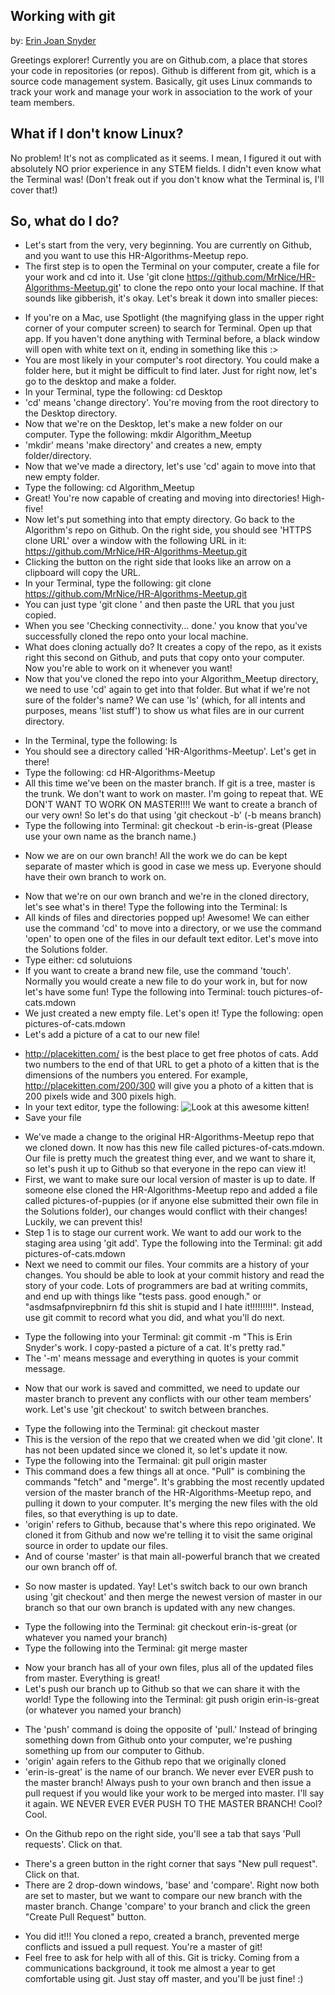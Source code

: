 Working with git
----------------
by: <a href="https://github.com/ErinJoan">Erin Joan Snyder</a>


Greetings explorer! Currently you are on Github.com, a place that stores your code in repositories (or repos). Github is different from git, which is a source code management system. Basically, git uses Linux commands to track your work and manage your work in association to the work of your team members.


What if I don't know Linux?
---------------------------

No problem! It's not as complicated as it seems. I mean, I figured it out with absolutely NO prior experience in any STEM fields. I didn't even know what the Terminal was! (Don't freak out if you don't know what the Terminal is, I'll cover that!)

So, what do I do?
-----------------

* Let's start from the very, very beginning. You are currently on Github, and you want to use this HR-Algorithms-Meetup repo.
* The first step is to open the Terminal on your computer, create a file for your work and cd into it. Use 'git clone https://github.com/MrNice/HR-Algorithms-Meetup.git' to clone the repo onto your local machine. If that sounds like gibberish, it's okay. Let's break it down into smaller pieces:
- If you're on a Mac, use Spotlight (the magnifying glass in the upper right corner of your computer screen) to search for Terminal. Open up that app. If you haven't done anything with Terminal before, a black window will open with white text on it, ending in something like this :>
- You are most likely in your computer's root directory. You could make a folder here, but it might be difficult to find later. Just for right now, let's go to the desktop and make a folder.
- In your Terminal, type the following: cd Desktop
- 'cd' means 'change directory'. You're moving from the root directory to the Desktop directory.
- Now that we're on the Desktop, let's make a new folder on our computer. Type the following: mkdir Algorithm_Meetup
- 'mkdir' means 'make directory' and creates a new, empty folder/directory.
- Now that we've made a directory, let's use 'cd' again to move into that new empty folder.
- Type the following: cd Algorithm_Meetup
- Great! You're now capable of creating and moving into directories! High-five!
- Now let's put something into that empty directory. Go back to the Algorithm's repo on Github. On the right side, you should see 'HTTPS clone URL' over a window with the following URL in it: https://github.com/MrNice/HR-Algorithms-Meetup.git
- Clicking the button on the right side that looks like an arrow on a clipboard will copy the URL.
- In your Terminal, type the following: git clone https://github.com/MrNice/HR-Algorithms-Meetup.git
- You can just type 'git clone ' and then paste the URL that you just copied.
- When you see 'Checking connectivity... done.' you know that you've successfully cloned the repo onto your local machine.
- What does cloning actually do? It creates a copy of the repo, as it exists right this second on Github, and puts that copy onto your computer. Now you're able to work on it whenever you want!
- Now that you've cloned the repo into your Algorithm_Meetup directory, we need to use 'cd' again to get into that folder. But what if we're not sure of the folder's name? We can use 'ls' (which, for all intents and purposes, means 'list stuff') to show us what files are in our current directory.
* In the Terminal, type the following: ls
* You should see a directory called 'HR-Algorithms-Meetup'. Let's get in there!
* Type the following: cd HR-Algorithms-Meetup
* All this time we've been on the master branch. If git is a tree, master is the trunk. We don't want to work on master. I'm going to repeat that. WE DON'T WANT TO WORK ON MASTER!!!! We want to create a branch of our very own! So let's do that using 'git checkout -b'      (-b means branch)
* Type the following into Terminal: git checkout -b erin-is-great (Please use your own name as the branch name.)
- Now we are on our own branch! All the work we do can be kept separate of master which is good in case we mess up. Everyone should have their own branch to work on.
* Now that we're on our own branch and we're in the cloned directory, let's see what's in there! Type the following into the Terminal: ls
* All kinds of files and directories popped up! Awesome! We can either use the command 'cd' to move into a directory, or we use the command 'open' to open one of the files in our default text editor. Let's move into the Solutions folder.
* Type either: cd solutuions
* If you want to create a brand new file, use the command 'touch'. Normally you would create a new file to do your work in, but for now let's have some fun! Type the following into Terminal: touch pictures-of-cats.mdown
* We just created a new empty file. Let's open it! Type the following: open pictures-of-cats.mdown
* Let's add a picture of a cat to our new file!
- http://placekitten.com/ is the best place to get free photos of cats. Add two numbers to the end of that URL to get a photo of a kitten that is the dimensions of the numbers you entered. For example, http://placekitten.com/200/300 will give you a photo of a kitten that is 200 pixels wide and 300 pixels high.
- In your text editor, type the following: ![Look at this awesome kitten!](http://placekitten.com/400/300 "photo of an awesome kitten")
- Save your file
* We've made a change to the original HR-Algorithms-Meetup repo that we cloned down. It now has this new file called pictures-of-cats.mdown. Our file is pretty much the greatest thing ever, and we want to share it, so let's push it up to Github so that everyone in the repo can view it!
* First, we want to make sure our local version of master is up to date. If someone else cloned the HR-Algorithms-Meetup repo and added a file called pictures-of-puppies (or if anyone else submitted their own file in the Solutions folder), our changes would conflict with their changes! Luckily, we can prevent this!
* Step 1 is to stage our current work. We want to add our work to the staging area using 'git add'. Type the following into the Terminal: git add pictures-of-cats.mdown
* Next we need to commit our files. Your commits are a history of your changes. You should be able to look at your commit history and read the story of your code. Lots of programmers are bad at writing commits, and end up with things like "tests pass. good enough." or "asdmsafpnvirepbnirn fd this shit is stupid and I hate it!!!!!!!!!". Instead, use git commit to record what you did, and what you'll do next.
- Type the following into your Terminal: git commit -m "This is Erin Snyder's work. I copy-pasted a picture of a cat. It's pretty rad."
- The '-m' means message and everything in quotes is your commit message.
* Now that our work is saved and committed, we need to update our master branch to prevent any conflicts with our other team members' work. Let's use 'git checkout' to switch between branches.
- Type the following into the Terminal: git checkout master
- This is the version of the repo that we created when we did 'git clone'. It has not been updated since we cloned it, so let's update it now.
- Type the following into the Termainal: git pull origin master
- This command does a few things all at once. "Pull" is combining the commands "fetch" and "merge". It's grabbing the most recently updated version of the master branch of the HR-Algorithms-Meetup repo, and pulling it down to your computer. It's merging the new files with the old files, so that everything is up to date.
- 'origin' refers to Github, because that's where this repo originated. We cloned it from Github and now we're telling it to visit the same original source in order to update our files.
- And of course 'master' is that main all-powerful branch that we created our own branch off of.
* So now master is updated. Yay! Let's switch back to our own branch using 'git checkout' and then merge the newest version of master in our branch so that our own branch is updated with any new changes.
- Type the following into the Terminal: git checkout erin-is-great   (or whatever you named your branch)
- Type the following into the Terminal: git merge master
* Now your branch has all of your own files, plus all of the updated files from master. Everything is great!
* Let's push our branch up to Github so that we can share it with the world! Type the following into the Terminal: git push origin erin-is-great    (or whatever you named your branch)
- The 'push' command is doing the opposite of 'pull.' Instead of bringing something down from Github onto your computer, we're pushing something up from our computer to Github.
- 'origin' again refers to the Github repo that we originally cloned
- 'erin-is-great' is the name of our branch. We never ever EVER push to the master branch! Always push to your own branch and then issue a pull request if you would like your work to be merged into master. I'll say it again. WE NEVER EVER EVER PUSH TO THE MASTER BRANCH! Cool? Cool.
* On the Github repo on the right side, you'll see a tab that says 'Pull requests'. Click on that.
- There's a green button in the right corner that says "New pull request". Click on that.
- There are 2 drop-down windows, 'base' and 'compare'. Right now both are set to master, but we want to compare our new branch with the master branch. Change 'compare' to your branch and click the green "Create Pull Request" button.
* You did it!!! You cloned a repo, created a branch, prevented merge conflicts and issued a pull request. You're a master of git!
* Feel free to ask for help with all of this. Git is tricky. Coming from a communications background, it took me almost a year to get comfortable using git. Just stay off master, and you'll be just fine! :)
